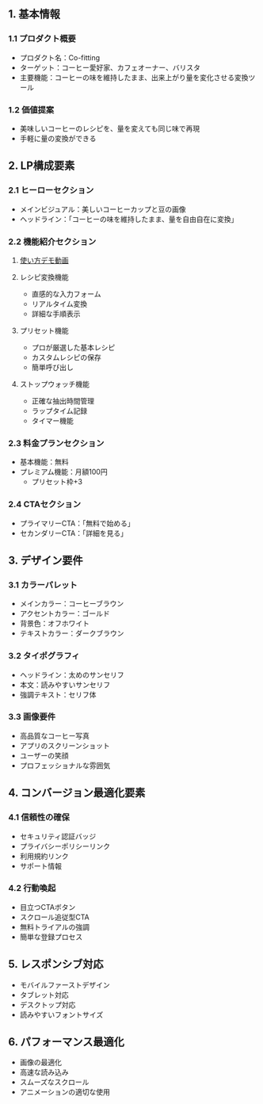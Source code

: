 ## 1. 基本情報

### 1.1 プロダクト概要
- プロダクト名：Co-fitting
- ターゲット：コーヒー愛好家、カフェオーナー、バリスタ
- 主要機能：コーヒーの味を維持したまま、出来上がり量を変化させる変換ツール

### 1.2 価値提案
- 美味しいコーヒーのレシピを、量を変えても同じ味で再現
- 手軽に量の変換ができる

## 2. LP構成要素

### 2.1 ヒーローセクション
- メインビジュアル：美しいコーヒーカップと豆の画像
- ヘッドライン：「コーヒーの味を維持したまま、量を自由自在に変換」

### 2.2 機能紹介セクション
1. [使い方デモ動画](https://youtu.be/E19gBYYvDdo?si=WsPpqfaVEz3ACRzU)

2. レシピ変換機能
   - 直感的な入力フォーム
   - リアルタイム変換
   - 詳細な手順表示

3. プリセット機能
   - プロが厳選した基本レシピ
   - カスタムレシピの保存
   - 簡単呼び出し

4. ストップウォッチ機能
   - 正確な抽出時間管理
   - ラップタイム記録
   - タイマー機能

### 2.3 料金プランセクション
- 基本機能：無料
- プレミアム機能：月額100円
  - プリセット枠+3

### 2.4 CTAセクション
- プライマリーCTA：「無料で始める」
- セカンダリーCTA：「詳細を見る」

## 3. デザイン要件

### 3.1 カラーパレット
- メインカラー：コーヒーブラウン
- アクセントカラー：ゴールド
- 背景色：オフホワイト
- テキストカラー：ダークブラウン

### 3.2 タイポグラフィ
- ヘッドライン：太めのサンセリフ
- 本文：読みやすいサンセリフ
- 強調テキスト：セリフ体

### 3.3 画像要件
- 高品質なコーヒー写真
- アプリのスクリーンショット
- ユーザーの笑顔
- プロフェッショナルな雰囲気

## 4. コンバージョン最適化要素

### 4.1 信頼性の確保
- セキュリティ認証バッジ
- プライバシーポリシーリンク
- 利用規約リンク
- サポート情報

### 4.2 行動喚起
- 目立つCTAボタン
- スクロール追従型CTA
- 無料トライアルの強調
- 簡単な登録プロセス

## 5. レスポンシブ対応
- モバイルファーストデザイン
- タブレット対応
- デスクトップ対応
- 読みやすいフォントサイズ

## 6. パフォーマンス最適化
- 画像の最適化
- 高速な読み込み
- スムーズなスクロール
- アニメーションの適切な使用 
